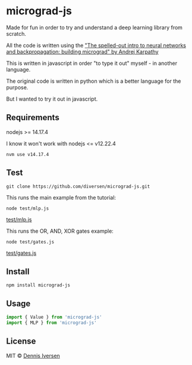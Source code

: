 # micrograd-js

Made for fun in order to try and understand a deep learning library from scratch.

All the code is written using the ["The spelled-out intro to neural networks and backpropagation: building micrograd" by Andrej Karpathy](https://www.youtube.com/watch?v=VMj-3S1tku0)

This is written in javascript in order "to type it out" myself - in another language.

The original code is written in python which is a better language for the purpose. 

But I wanted to try it out in javascript.

## Requirements

nodejs >= 14.17.4

I know it won't work with nodejs <= v12.22.4

    nvm use v14.17.4

## Test

    git clone https://github.com/diversen/micrograd-js.git

This runs the main example from the tutorial:

    node test/mlp.js

[test/mlp.js](test/mlp.js)


This runs the OR, AND, XOR gates example:

    node test/gates.js

[test/gates.js](test/gates.js)


## Install 

    npm install micrograd-js

## Usage

```javascript
import { Value } from 'micrograd-js'
import { MLP } from 'micrograd-js'
```

## License

MIT © [Dennis Iversen](https://github.com/diversen)
